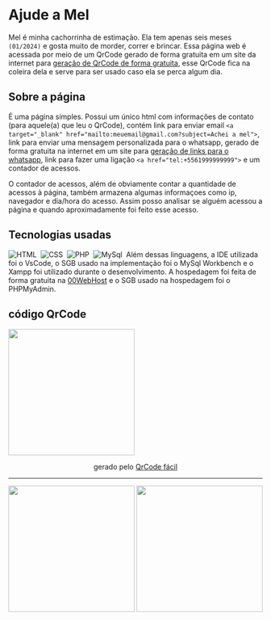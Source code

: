 # Ajude a Mel 
Mel é minha cachorrinha de estimação. Ela tem apenas seis meses `(01/2024)` e gosta muito de morder, correr e brincar. Essa página web é acessada por meio de um QrCode gerado de forma gratuita em um site da internet para <a href="https://qrcodefacil.com/">geração de QrCode de forma gratuita<a>, esse QrCode fica na coleira dela e serve para ser usado caso ela se perca algum dia.

## Sobre a página
É uma página simples. Possui um único html com informações de contato (para aquele(a) que leu o QrCode), contém link para enviar email `<a target="_blank" href="mailto:meuemail@gmail.com?subject=Achei a mel">`, link para enviar uma mensagem personalizada para o whatsapp, gerado de forma gratuita na internet em um site para <a href="https://zap.convertte.com.br/gerador-link-whatsapp/">geração de links para o whatsapp<a>, link para fazer uma ligação `<a href="tel:+5561999999999">` e um contador de acessos.

O contador de acessos, além de obviamente contar a quantidade de acessos à página, também armazena algumas informaçoes como ip, navegador e dia/hora do acesso. Assim posso analisar se alguém acessou a página e quando aproximadamente foi feito esse acesso.

## Tecnologias usadas
![HTML](https://img.shields.io/badge/HTML-151515?style=for-the-badge&logo=html5&logoColor=white)&nbsp;
![CSS](https://img.shields.io/badge/CSS-151515?style=for-the-badge&logo=css3&logoColor=white)&nbsp;
![PHP](https://img.shields.io/badge/PHP-151515?style=for-the-badge&logo=php&logoColor=white)&nbsp;
![MySql](https://img.shields.io/badge/MySql-151515?style=for-the-badge&logo=mysqli&logoColor=white)&nbsp;
Além dessas linguagens, a IDE utilizada foi o VsCode, o SGB usado na implementação foi o MySql Workbench e o Xampp foi utilizado durante o desenvolvimento. A hospedagem foi feita de forma gratuita na <a href="https://br.000webhost.com/">00WebHost</a> e o SGB usado na hospedagem foi o PHPMyAdmin.

## código QrCode
<img src="https://github.com/Gustavo-erades/ajudeMel/assets/108373134/0728ac84-389a-450b-bb0a-f67c19f0e876" width="250px">
<p style="text-align:center">gerado pelo <a href="https://qrcodefacil.com/">QrCode fácil</a></p>
<hr>
<img src="https://github.com/Gustavo-erades/ajudeMel/assets/108373134/31385b84-ffca-44ef-bb8e-ebea9e893635" width="250px">
<img src="https://github.com/Gustavo-erades/ajudeMel/assets/108373134/591354b4-c79d-4d54-86b9-ff793a3f9df9" width="250px">


